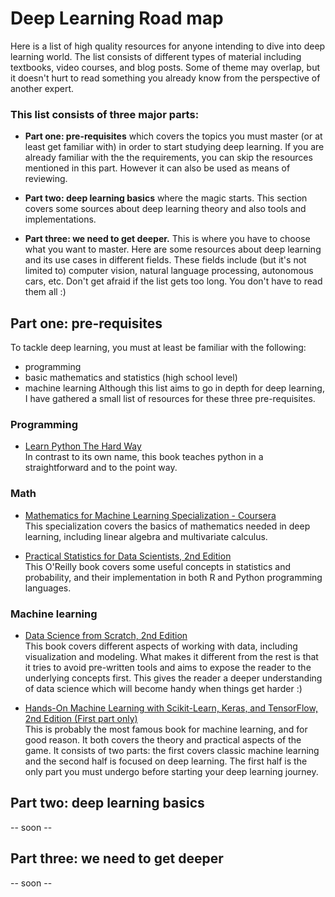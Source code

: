 # Deep Learning Road map

Here is a list of high quality resources for anyone intending to dive into deep learning world. The list consists of different types of material including textbooks, video courses, and blog posts. Some of theme may overlap, but it doesn't hurt to read something you already know from the perspective of another expert.

### This list consists of three major parts:
* **Part one: pre-requisites** which covers the topics you must master (or at least get familiar with) in order to start studying deep learning. If you are already familiar with the the requirements, you can skip the resources mentioned in this part. However it can also be used as means of reviewing.  

* **Part two: deep learning basics** where the magic starts. This section covers some sources about deep learning theory and also tools and implementations.  

* **Part three: we need to get deeper.** This is where you have to choose what you want to master. Here are some resources about deep learning and its use cases in different fields. These fields include (but it's not limited to) computer vision, natural language processing, autonomous cars, etc. Don't get afraid if the list gets too long. You don't have to read them all :)


## Part one: pre-requisites
To tackle deep learning, you must at least be familiar with the following:
  * programming
  * basic mathematics and statistics (high school level)
  * machine learning
Although this list aims to go in depth for deep learning, I have gathered a small list of resources for these three pre-requisites.

### Programming
* [Learn Python The Hard Way](https://learnpythonthehardway.org/python3/)  
  In contrast to its own name, this book teaches python in a straightforward and to the point way.


### Math
* [Mathematics for Machine Learning Specialization - Coursera](https://www.coursera.org/specializations/mathematics-machine-learning)  
  This specialization covers the basics of mathematics needed in deep learning, including linear algebra and multivariate calculus.  


* [Practical Statistics for Data Scientists, 2nd Edition](https://www.oreilly.com/library/view/practical-statistics-for/9781492072935/)  
  This O'Reilly book covers some useful concepts in statistics and probability, and their implementation in both R and Python programming languages.  



### Machine learning
* [Data Science from Scratch, 2nd Edition](https://www.oreilly.com/library/view/data-science-from/9781492041122/)  
  This book covers different aspects of working with data, including visualization and modeling. What makes it different from the rest is that it tries to avoid pre-written tools and aims to expose the reader to the underlying concepts first. This gives the reader a deeper understanding of data science which will become handy when things get harder :)  


* [Hands-On Machine Learning with Scikit-Learn, Keras, and TensorFlow, 2nd Edition \(First part only)](https://www.oreilly.com/library/view/hands-on-machine-learning/9781492032632/)    
This is probably the most famous book for machine learning, and for good reason. It both covers the theory and practical aspects of the game. It consists of two parts: the first covers classic machine learning and the second half is focused on deep learning. The first half is the only part you must undergo before starting your deep learning journey.



## Part two: deep learning basics

-- soon --


## Part three: we need to get deeper
 -- soon --

